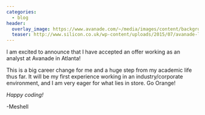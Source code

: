 ```yaml
---
categories:
  - blog
header:
  overlay_image: https://www.avanade.com/~/media/images/content/background/about/avanade-as-corporate-citizen.jpg?h=1080&w=1920&hash=6E324E09C9102BBD96A67BB78E8F4852F0E58EDC
  teaser: http://www.silicon.co.uk/wp-content/uploads/2015/07/avanade-logo_20150428.jpg
---
```

I am excited to announce that I have accepted an offer working as an analyst at Avanade in Atlanta! 

This is a big career change for me and a huge step from my academic life thus far. It will be my first experience working in an industry/corporate environment, and I am very eager for what lies in store. Go Orange!

*Happy coding!*

-Meshell
